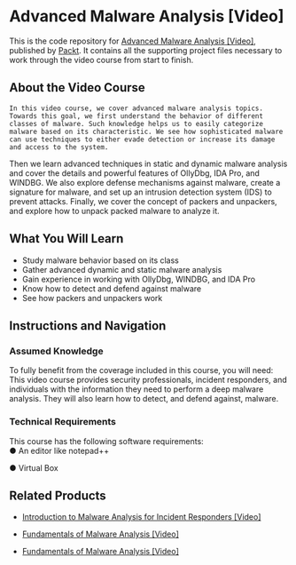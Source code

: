 # Advanced Malware Analysis [Video]
This is the code repository for [Advanced Malware Analysis [Video]](https://www.packtpub.com/networking-and-servers/advanced-malware-analysis-video?utm_source=github&utm_medium=repository&utm_campaign=9781788627146), published by [Packt](https://www.packtpub.com/?utm_source=github). It contains all the supporting project files necessary to work through the video course from start to finish.
## About the Video Course
	In this video course, we cover advanced malware analysis topics. Towards this goal, we first understand the behavior of different classes of malware. Such knowledge helps us to easily categorize malware based on its characteristic. We see how sophisticated malware can use techniques to either evade detection or increase its damage and access to the system. 
Then we learn advanced techniques in static and dynamic malware analysis and cover the details and powerful features of OllyDbg, IDA Pro, and WINDBG. We also explore defense mechanisms against malware, create a signature for malware, and set up an intrusion detection system (IDS) to prevent attacks.
Finally, we cover the concept of packers and unpackers, and explore how to unpack packed malware to analyze it.

<H2>What You Will Learn</H2>
<DIV class=book-info-will-learn-text>
<UL>
<LI>Study malware behavior based on its class 
<LI>Gather advanced dynamic and static malware analysis 
<LI>Gain experience in working with OllyDbg, WINDBG, and IDA Pro&nbsp; 
<LI>Know how to detect and defend against malware 
<LI>See how packers and unpackers work </LI></UL></DIV>

## Instructions and Navigation
### Assumed Knowledge
To fully benefit from the coverage included in this course, you will need:<br/>
This video course provides security professionals, incident responders, and individuals with the information they need to perform a deep malware analysis. They will also learn how to detect, and defend against, malware.
### Technical Requirements
This course has the following software requirements:<br/>
●	An editor like notepad++

●	Virtual Box



## Related Products
* [Introduction to Malware Analysis for Incident Responders [Video]](https://www.packtpub.com/networking-and-servers/introduction-malware-analysis-incident-responders-video?utm_source=github&utm_medium=repository&utm_campaign=9781789530612)

* [Fundamentals of Malware Analysis [Video]](https://www.packtpub.com/networking-and-servers/fundamentals-malware-analysis-video?utm_source=github&utm_medium=repository&utm_campaign=9781788390279)

* [Fundamentals of Malware Analysis [Video]](https://www.packtpub.com/networking-and-servers/fundamentals-malware-analysis-video?utm_source=github&utm_medium=repository&utm_campaign=9781788390279)

